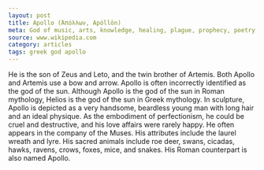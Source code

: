 ```yaml
---
layout: post
title: Apollo (Ἀπόλλων, Apóllōn)
meta: God of music, arts, knowledge, healing, plague, prophecy, poetry, manly beauty, and archery.
source: www.wikipedia.com
category: articles
tags: greek god apollo
---
```


He is the son of Zeus and Leto, and the twin brother of Artemis. Both Apollo and Artemis use a bow and arrow. Apollo is often incorrectly identified as the god of the sun. Although Apollo is the god of the sun in Roman mythology, Helios is the god of the sun in Greek mythology. In sculpture, Apollo is depicted as a very handsome, beardless young man with long hair and an ideal physique. As the embodiment of perfectionism, he could be cruel and destructive, and his love affairs were rarely happy. He often appears in the company of the Muses. His attributes include the laurel wreath and lyre. His sacred animals include roe deer, swans, cicadas, hawks, ravens, crows, foxes, mice, and snakes. His Roman counterpart is also named Apollo.
